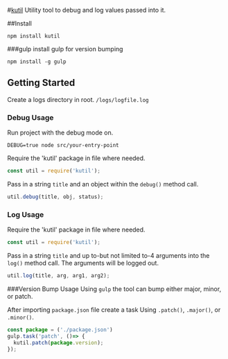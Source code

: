#[kutil](https://www.npmjs.com/package/kutil)
Utility tool to debug and log values passed into it.

##Install
```
npm install kutil
```

###gulp
install gulp for version bumping
```
npm install -g gulp
```

## Getting Started
Create a logs directory in root.
`/logs/logfile.log`

### Debug Usage
Run project with the debug mode on.
```
DEBUG=true node src/your-entry-point
```
Require the 'kutil' package in file where needed.
```javascript
const util = require('kutil');
```
Pass in a string `title` and an object within the `debug()` method call.
```javascript
util.debug(title, obj, status);
```

### Log Usage
Require the 'kutil' package in file where needed.
```javascript
const util = require('kutil');
```
Pass in a string `title` and up to-but not limited to-4 arguments into the `log()` method call. The arguments will be logged out.
```javascript
util.log(title, arg, arg1, arg2);
```

###Version Bump Usage
Using `gulp` the tool can bump either major, minor, or patch.

After importing `package.json` file create a task Using `.patch()`, `.major()`, or `.minor()`.
```javascript
const package = ('./package.json')
gulp.task('patch', ()=> {
  kutil.patch(package.version);
});
```
